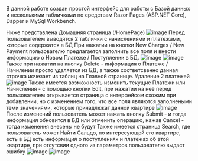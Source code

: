 В данной работе создан простой интерфейс для работы с Базой данных и несколькими табличками по средствам
Razor Pages (ASP.NET Core), Dapper и MySql Workbench. 

Ниже представлена Домашняя страница (/HomePage)
![image](https://github.com/AndreySS18/PaymentsChargesSaldo/assets/102410186/06b96d5a-b722-4642-bd43-c07ee55888fa)
Перед пользователем выводятся 2 таблички с начислениями и платежами, которые содержатся в БД
При нажатии на кнопки New Charges / New Payment пользователю предлагается заполнить все поля и внести информацию о Новом Платеже / Поступлении в БД.
![image](https://github.com/AndreySS18/PaymentsChargesSaldo/assets/102410186/a009a878-c2f8-4358-93d5-1c96d1ef9bb7)
![image](https://github.com/AndreySS18/PaymentsChargesSaldo/assets/102410186/faaee324-ae3f-49fe-a004-d6842d86685e)
Также при нажатии на кнопку Delete - информация о Платеже / Начилении просто удаляется из БД, а также соответсвенно 
данная строчка исчезает из таблиц на Главной странице.
Удаление 2 платежей
![image](https://github.com/AndreySS18/PaymentsChargesSaldo/assets/102410186/e1afe9cc-0c87-4543-a4fa-866ae866bea1)
Также имеется возможность изменить текущие Платежи или Начисления - с помощью кнопки Edit, при нажатии на неё перед пользователем открывается
страница с интерфейсом схожим при добавлении, но с изменением того, что все поля являются заполнеными теми значениями, которые принадлежат данной квартире
![image](https://github.com/AndreySS18/PaymentsChargesSaldo/assets/102410186/86547c8a-e3a0-4ae2-8d77-3c798e9af16f)
После изменений пользователь может нажать кнопку Submit - и тогда информация обновится в БД или отменить операцию, нажав Cancel - тогда изменения внесены не будут
Также имеется страница Search, где пользователь может Найти Сальдо, по интересующей его квартире, есть в БД есть информация о поступлениях и платежах об этой квартире, при
отсутсвии одного из параметров пользователю выдаст ошибку
![image](https://github.com/AndreySS18/PaymentsChargesSaldo/assets/102410186/21378cab-46fd-4015-8915-2fded7b11c28)
![image](https://github.com/AndreySS18/PaymentsChargesSaldo/assets/102410186/48b5dc51-a00a-43f2-8969-1b85c4c02e80)
